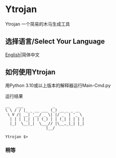 # Ytrojan

Ytrojan 一个简易的木马生成工具

## 选择语言/Select Your Language

   [English](/README.md)|简体中文

## 如何使用Ytrojan

用Python 3.10或以上版本的解释器运行Main-Cmd.py

运行结果
```
__   ___             _             
\ \ / / |_ _ __ ___ (_) __ _ _ __  
 \ V /| __| '__/ _ \| |/ _` | '_ \ 
  | | | |_| | | (_) | | (_| | | | |
  |_|  \__|_|  \___// |\__,_|_| |_|
                  |__/             
                                      
Ytrojan $>
```  

### 稍等
